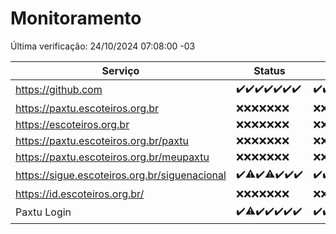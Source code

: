 # Monitoramento

Última verificação: 24/10/2024 07:08:00 -03

|Serviço|Status|Últimas 24h|
|---|---|---|
|https://github.com|<span title="2024-10-17: OK=23">✔️</span><span title="2024-10-18: OK=23">✔️</span><span title="2024-10-19: OK=23">✔️</span><span title="2024-10-20: OK=23">✔️</span><span title="2024-10-21: OK=23">✔️</span><span title="2024-10-22: OK=23">✔️</span><span title="2024-10-23: OK=9">✔️</span>|<span title="23/10/2024 07:09:00 -03 : 200">✔️</span><span title="23/10/2024 08:07:00 -03 : 200">✔️</span><span title="23/10/2024 09:15:00 -03 : 200">✔️</span><span title="23/10/2024 10:17:00 -03 : 200">✔️</span><span title="23/10/2024 11:08:00 -03 : 200">✔️</span><span title="23/10/2024 12:08:00 -03 : 200">✔️</span><span title="23/10/2024 13:10:00 -03 : 200">✔️</span><span title="23/10/2024 14:07:00 -03 : 200">✔️</span><span title="23/10/2024 15:10:00 -03 : 200">✔️</span><span title="23/10/2024 16:06:00 -03 : 200">✔️</span><span title="23/10/2024 17:09:00 -03 : 200">✔️</span><span title="23/10/2024 18:07:00 -03 : 200">✔️</span><span title="23/10/2024 19:07:00 -03 : 200">✔️</span><span title="23/10/2024 20:08:00 -03 : 200">✔️</span><span title="23/10/2024 21:40:00 -03 : 200">✔️</span><span title="23/10/2024 23:10:00 -03 : 200">✔️</span><span title="24/10/2024 00:14:00 -03 : 200">✔️</span><span title="24/10/2024 01:10:00 -03 : 200">✔️</span><span title="24/10/2024 02:08:00 -03 : 200">✔️</span><span title="24/10/2024 03:12:00 -03 : 200">✔️</span><span title="24/10/2024 04:08:00 -03 : 200">✔️</span><span title="24/10/2024 05:11:00 -03 : 200">✔️</span><span title="24/10/2024 06:08:00 -03 : 200">✔️</span><span title="24/10/2024 07:08:00 -03 : 200">✔️</span>|
|https://paxtu.escoteiros.org.br|<span title="2024-10-17: Falhas=23">❌</span><span title="2024-10-18: Falhas=23">❌</span><span title="2024-10-19: Falhas=23">❌</span><span title="2024-10-20: Falhas=23">❌</span><span title="2024-10-21: Falhas=23">❌</span><span title="2024-10-22: Falhas=23">❌</span><span title="2024-10-23: Falhas=9">❌</span>|<span title="23/10/2024 07:09:00 -03 : 403">❌</span><span title="23/10/2024 08:07:00 -03 : 403">❌</span><span title="23/10/2024 09:15:00 -03 : 403">❌</span><span title="23/10/2024 10:17:00 -03 : 403">❌</span><span title="23/10/2024 11:08:00 -03 : 403">❌</span><span title="23/10/2024 12:08:00 -03 : 403">❌</span><span title="23/10/2024 13:10:00 -03 : 403">❌</span><span title="23/10/2024 14:07:00 -03 : 403">❌</span><span title="23/10/2024 15:10:00 -03 : 403">❌</span><span title="23/10/2024 16:06:00 -03 : 403">❌</span><span title="23/10/2024 17:09:00 -03 : 403">❌</span><span title="23/10/2024 18:07:00 -03 : 403">❌</span><span title="23/10/2024 19:07:00 -03 : 403">❌</span><span title="23/10/2024 20:08:00 -03 : 403">❌</span><span title="23/10/2024 21:40:00 -03 : 403">❌</span><span title="23/10/2024 23:10:00 -03 : 403">❌</span><span title="24/10/2024 00:14:00 -03 : 403">❌</span><span title="24/10/2024 01:10:00 -03 : 403">❌</span><span title="24/10/2024 02:08:00 -03 : 403">❌</span><span title="24/10/2024 03:12:00 -03 : 403">❌</span><span title="24/10/2024 04:08:00 -03 : 403">❌</span><span title="24/10/2024 05:11:00 -03 : 403">❌</span><span title="24/10/2024 06:08:00 -03 : 403">❌</span><span title="24/10/2024 07:08:00 -03 : 403">❌</span>|
|https://escoteiros.org.br|<span title="2024-10-17: Falhas=23">❌</span><span title="2024-10-18: Falhas=23">❌</span><span title="2024-10-19: Falhas=23">❌</span><span title="2024-10-20: Falhas=23">❌</span><span title="2024-10-21: Falhas=23">❌</span><span title="2024-10-22: Falhas=23">❌</span><span title="2024-10-23: Falhas=9">❌</span>|<span title="23/10/2024 07:09:00 -03 : 403">❌</span><span title="23/10/2024 08:07:00 -03 : 403">❌</span><span title="23/10/2024 09:15:00 -03 : 403">❌</span><span title="23/10/2024 10:17:00 -03 : 403">❌</span><span title="23/10/2024 11:08:00 -03 : 403">❌</span><span title="23/10/2024 12:08:00 -03 : 403">❌</span><span title="23/10/2024 13:10:00 -03 : 403">❌</span><span title="23/10/2024 14:07:00 -03 : 403">❌</span><span title="23/10/2024 15:10:00 -03 : 403">❌</span><span title="23/10/2024 16:06:00 -03 : 403">❌</span><span title="23/10/2024 17:09:00 -03 : 403">❌</span><span title="23/10/2024 18:07:00 -03 : 403">❌</span><span title="23/10/2024 19:07:00 -03 : 403">❌</span><span title="23/10/2024 20:08:00 -03 : 403">❌</span><span title="23/10/2024 21:40:00 -03 : 403">❌</span><span title="23/10/2024 23:10:00 -03 : 403">❌</span><span title="24/10/2024 00:14:00 -03 : 403">❌</span><span title="24/10/2024 01:10:00 -03 : 403">❌</span><span title="24/10/2024 02:08:00 -03 : 403">❌</span><span title="24/10/2024 03:12:00 -03 : 403">❌</span><span title="24/10/2024 04:08:00 -03 : 403">❌</span><span title="24/10/2024 05:11:00 -03 : 403">❌</span><span title="24/10/2024 06:08:00 -03 : 403">❌</span><span title="24/10/2024 07:08:00 -03 : 403">❌</span>|
|https://paxtu.escoteiros.org.br/paxtu|<span title="2024-10-17: Falhas=23">❌</span><span title="2024-10-18: Falhas=23">❌</span><span title="2024-10-19: Falhas=23">❌</span><span title="2024-10-20: Falhas=23">❌</span><span title="2024-10-21: Falhas=23">❌</span><span title="2024-10-22: Falhas=23">❌</span><span title="2024-10-23: Falhas=9">❌</span>|<span title="23/10/2024 07:09:00 -03 : 403">❌</span><span title="23/10/2024 08:07:00 -03 : 403">❌</span><span title="23/10/2024 09:15:00 -03 : 403">❌</span><span title="23/10/2024 10:17:00 -03 : 403">❌</span><span title="23/10/2024 11:08:00 -03 : 403">❌</span><span title="23/10/2024 12:08:00 -03 : 403">❌</span><span title="23/10/2024 13:10:00 -03 : 403">❌</span><span title="23/10/2024 14:07:00 -03 : 403">❌</span><span title="23/10/2024 15:10:00 -03 : 403">❌</span><span title="23/10/2024 16:06:00 -03 : 403">❌</span><span title="23/10/2024 17:09:00 -03 : 403">❌</span><span title="23/10/2024 18:07:00 -03 : 403">❌</span><span title="23/10/2024 19:07:00 -03 : 403">❌</span><span title="23/10/2024 20:08:00 -03 : 403">❌</span><span title="23/10/2024 21:40:00 -03 : 403">❌</span><span title="23/10/2024 23:10:00 -03 : 403">❌</span><span title="24/10/2024 00:14:00 -03 : 403">❌</span><span title="24/10/2024 01:10:00 -03 : 403">❌</span><span title="24/10/2024 02:08:00 -03 : 403">❌</span><span title="24/10/2024 03:12:00 -03 : 403">❌</span><span title="24/10/2024 04:08:00 -03 : 403">❌</span><span title="24/10/2024 05:11:00 -03 : 403">❌</span><span title="24/10/2024 06:08:00 -03 : 403">❌</span><span title="24/10/2024 07:08:00 -03 : 403">❌</span>|
|https://paxtu.escoteiros.org.br/meupaxtu|<span title="2024-10-17: Falhas=23">❌</span><span title="2024-10-18: Falhas=23">❌</span><span title="2024-10-19: Falhas=23">❌</span><span title="2024-10-20: Falhas=23">❌</span><span title="2024-10-21: Falhas=23">❌</span><span title="2024-10-22: Falhas=23">❌</span><span title="2024-10-23: Falhas=9">❌</span>|<span title="23/10/2024 07:09:00 -03 : 403">❌</span><span title="23/10/2024 08:07:00 -03 : 403">❌</span><span title="23/10/2024 09:15:00 -03 : 403">❌</span><span title="23/10/2024 10:17:00 -03 : 403">❌</span><span title="23/10/2024 11:08:00 -03 : 403">❌</span><span title="23/10/2024 12:08:00 -03 : 403">❌</span><span title="23/10/2024 13:10:00 -03 : 403">❌</span><span title="23/10/2024 14:07:00 -03 : 403">❌</span><span title="23/10/2024 15:10:00 -03 : 403">❌</span><span title="23/10/2024 16:06:00 -03 : 403">❌</span><span title="23/10/2024 17:09:00 -03 : 403">❌</span><span title="23/10/2024 18:07:00 -03 : 403">❌</span><span title="23/10/2024 19:07:00 -03 : 403">❌</span><span title="23/10/2024 20:08:00 -03 : 403">❌</span><span title="23/10/2024 21:40:00 -03 : 403">❌</span><span title="23/10/2024 23:10:00 -03 : 403">❌</span><span title="24/10/2024 00:14:00 -03 : 403">❌</span><span title="24/10/2024 01:10:00 -03 : 403">❌</span><span title="24/10/2024 02:08:00 -03 : 403">❌</span><span title="24/10/2024 03:12:00 -03 : 403">❌</span><span title="24/10/2024 04:08:00 -03 : 403">❌</span><span title="24/10/2024 05:11:00 -03 : 403">❌</span><span title="24/10/2024 06:08:00 -03 : 403">❌</span><span title="24/10/2024 07:08:00 -03 : 403">❌</span>|
|https://sigue.escoteiros.org.br/siguenacional|<span title="2024-10-17: OK=23">✔️</span><span title="2024-10-18: OK=18, Falhas=5">⚠️</span><span title="2024-10-19: OK=23">✔️</span><span title="2024-10-20: OK=22, Falhas=1">⚠️</span><span title="2024-10-21: OK=23">✔️</span><span title="2024-10-22: OK=23">✔️</span><span title="2024-10-23: OK=9">✔️</span>|<span title="23/10/2024 07:09:00 -03 : 200">✔️</span><span title="23/10/2024 08:07:00 -03 : 200">✔️</span><span title="23/10/2024 09:15:00 -03 : 200">✔️</span><span title="23/10/2024 10:17:00 -03 : 200">✔️</span><span title="23/10/2024 11:08:00 -03 : 200">✔️</span><span title="23/10/2024 12:08:00 -03 : 0">❌</span><span title="23/10/2024 13:10:00 -03 : 200">✔️</span><span title="23/10/2024 14:07:00 -03 : 200">✔️</span><span title="23/10/2024 15:10:00 -03 : 200">✔️</span><span title="23/10/2024 16:06:00 -03 : 200">✔️</span><span title="23/10/2024 17:09:00 -03 : 200">✔️</span><span title="23/10/2024 18:07:00 -03 : 200">✔️</span><span title="23/10/2024 19:07:00 -03 : 200">✔️</span><span title="23/10/2024 20:08:00 -03 : 200">✔️</span><span title="23/10/2024 21:40:00 -03 : 200">✔️</span><span title="23/10/2024 23:10:00 -03 : 200">✔️</span><span title="24/10/2024 00:14:00 -03 : 200">✔️</span><span title="24/10/2024 01:10:00 -03 : 200">✔️</span><span title="24/10/2024 02:08:00 -03 : 200">✔️</span><span title="24/10/2024 03:12:00 -03 : 200">✔️</span><span title="24/10/2024 04:08:00 -03 : 200">✔️</span><span title="24/10/2024 05:11:00 -03 : 200">✔️</span><span title="24/10/2024 06:08:00 -03 : 200">✔️</span><span title="24/10/2024 07:08:00 -03 : 200">✔️</span>|
|https://id.escoteiros.org.br/|<span title="2024-10-17: Falhas=23">❌</span><span title="2024-10-18: Falhas=23">❌</span><span title="2024-10-19: Falhas=23">❌</span><span title="2024-10-20: Falhas=23">❌</span><span title="2024-10-21: Falhas=23">❌</span><span title="2024-10-22: Falhas=23">❌</span><span title="2024-10-23: Falhas=9">❌</span>|<span title="23/10/2024 07:09:00 -03 : 403">❌</span><span title="23/10/2024 08:07:00 -03 : 403">❌</span><span title="23/10/2024 09:15:00 -03 : 403">❌</span><span title="23/10/2024 10:17:00 -03 : 403">❌</span><span title="23/10/2024 11:08:00 -03 : 403">❌</span><span title="23/10/2024 12:08:00 -03 : 403">❌</span><span title="23/10/2024 13:10:00 -03 : 403">❌</span><span title="23/10/2024 14:07:00 -03 : 403">❌</span><span title="23/10/2024 15:10:00 -03 : 403">❌</span><span title="23/10/2024 16:06:00 -03 : 403">❌</span><span title="23/10/2024 17:09:00 -03 : 403">❌</span><span title="23/10/2024 18:07:00 -03 : 403">❌</span><span title="23/10/2024 19:07:00 -03 : 403">❌</span><span title="23/10/2024 20:08:00 -03 : 403">❌</span><span title="23/10/2024 21:40:00 -03 : 403">❌</span><span title="23/10/2024 23:10:00 -03 : 403">❌</span><span title="24/10/2024 00:14:00 -03 : 403">❌</span><span title="24/10/2024 01:10:00 -03 : 403">❌</span><span title="24/10/2024 02:08:00 -03 : 403">❌</span><span title="24/10/2024 03:12:00 -03 : 403">❌</span><span title="24/10/2024 04:08:00 -03 : 403">❌</span><span title="24/10/2024 05:11:00 -03 : 403">❌</span><span title="24/10/2024 06:08:00 -03 : 403">❌</span><span title="24/10/2024 07:08:00 -03 : 403">❌</span>|
|Paxtu Login|<span title="2024-10-17: OK=23">✔️</span><span title="2024-10-18: OK=21, Falhas=2">⚠️</span><span title="2024-10-19: OK=23">✔️</span><span title="2024-10-20: OK=23">✔️</span><span title="2024-10-21: OK=23">✔️</span><span title="2024-10-22: OK=23">✔️</span><span title="2024-10-23: OK=9">✔️</span>|<span title="23/10/2024 07:09:00 -03 : 200">✔️</span><span title="23/10/2024 08:07:00 -03 : 200">✔️</span><span title="23/10/2024 09:15:00 -03 : 200">✔️</span><span title="23/10/2024 10:17:00 -03 : 200">✔️</span><span title="23/10/2024 11:08:00 -03 : 200">✔️</span><span title="23/10/2024 12:08:00 -03 : 200">✔️</span><span title="23/10/2024 13:10:00 -03 : 200">✔️</span><span title="23/10/2024 14:07:00 -03 : 200">✔️</span><span title="23/10/2024 15:10:00 -03 : 200">✔️</span><span title="23/10/2024 16:06:00 -03 : 200">✔️</span><span title="23/10/2024 17:09:00 -03 : 200">✔️</span><span title="23/10/2024 18:07:00 -03 : 200">✔️</span><span title="23/10/2024 19:07:00 -03 : 200">✔️</span><span title="23/10/2024 20:08:00 -03 : 200">✔️</span><span title="23/10/2024 21:40:00 -03 : 200">✔️</span><span title="23/10/2024 23:10:00 -03 : 200">✔️</span><span title="24/10/2024 00:14:00 -03 : 200">✔️</span><span title="24/10/2024 01:10:00 -03 : 200">✔️</span><span title="24/10/2024 02:08:00 -03 : 200">✔️</span><span title="24/10/2024 03:12:00 -03 : 200">✔️</span><span title="24/10/2024 04:08:00 -03 : 200">✔️</span><span title="24/10/2024 05:11:00 -03 : 200">✔️</span><span title="24/10/2024 06:08:00 -03 : 200">✔️</span><span title="24/10/2024 07:08:00 -03 : 200">✔️</span>|
